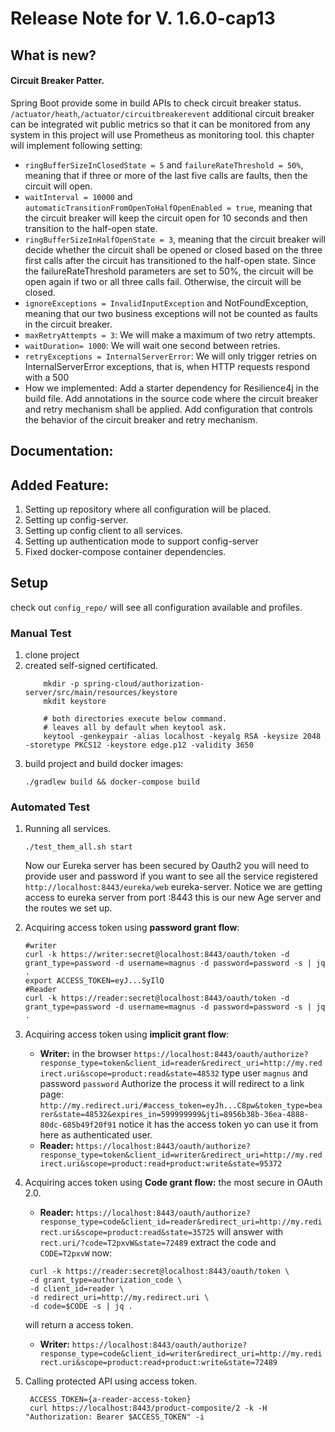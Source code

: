 # Release Note for V. 1.6.0-cap13

## What is new? 
#### Circuit Breaker Patter.
Spring Boot provide some in build APIs to check circuit breaker status. 
`/actuator/heath`,`/actuator/circuitbreakerevent`
additional circuit breaker can be integrated wit public metrics so that it can be monitored from any system
in this project will use Prometheus as monitoring tool.
this chapter will implement following setting:
- `ringBufferSizeInClosedState = 5` and `failureRateThreshold = 50%`, meaning that if three or more of the last five calls are faults, 
  then the circuit will open.
- `waitInterval = 10000` and `automaticTransitionFromOpenToHalfOpenEnabled = true`, meaning that the circuit breaker will keep the circuit open 
  for 10 seconds and then transition to the half-open state.
- `ringBufferSizeInHalfOpenState = 3`, meaning that the circuit breaker will decide whether the circuit shall be opened 
  or closed based on the three first calls after the circuit has transitioned to the half-open state. 
  Since the failureRateThreshold parameters are set to 50%, the circuit will be open again if two or all three calls fail. 
  Otherwise, the circuit will be closed. 
- `ignoreExceptions = InvalidInputException` and NotFoundException, 
   meaning that our two business exceptions will not be counted as faults in the circuit breaker.
- `maxRetryAttempts = 3`: We will make a maximum of two retry attempts.
- `waitDuration= 1000`: We will wait one second between retries.
- `retryExceptions = InternalServerError`: We will only trigger retries on InternalServerError exceptions, that is, 
   when HTTP requests respond with a 500
- How we implemented:
  Add a starter dependency for Resilience4j in the build file.
  Add annotations in the source code where the circuit breaker and retry mechanism shall be applied.
  Add configuration that controls the behavior of the circuit breaker and retry mechanism.

 ## Documentation:

## Added Feature:
1. Setting up repository where all configuration will be placed.
2. Setting up config-server.
3. Setting up config client to all services.
4. Setting up authentication mode to support config-server
7. Fixed docker-compose container dependencies.

## Setup
 check out ```config_repo/``` will see all configuration available and profiles.
### Manual Test
1. clone project
2. created self-signed certificated.
    ````shell
        mkdir -p spring-cloud/authorization-server/src/main/resources/keystore
        mkdit keystore
        
        # both directories execute below command.
        # leaves all by default when keytool ask.
        keytool -genkeypair -alias localhost -keyalg RSA -keysize 2048 -storetype PKCS12 -keystore edge.p12 -validity 3650
    ````
3. build project and build docker images:
    ````shell
    ./gradlew build && docker-compose build
    ````
### Automated Test
1. Running all services.
   ````shell
   ./test_them_all.sh start
   ````
   Now our Eureka server has been secured by Oauth2 you will need to provide user and password if you want to see 
   all the service registered `http://localhost:8443/eureka/web` eureka-server. Notice we are 
   getting access to eureka server from port :8443 this is our new Age server and the routes we set up.
   
2. Acquiring access token using **password grant flow**:
    ````shell
   #writer
   curl -k https://writer:secret@localhost:8443/oauth/token -d grant_type=password -d username=magnus -d password=password -s | jq .
   export ACCESS_TOKEN=eyJ...SyIlQ
   #Reader
   curl -k https://reader:secret@localhost:8443/oauth/token -d grant_type=password -d username=magnus -d password=password -s | jq .
   ````
3. Acquiring access token using **implicit grant flow**:
   - **Writer:**
   in the browser ``https://localhost:8443/oauth/authorize?response_type=token&client_id=reader&redirect_uri=http://my.redirect.uri&scope=product:read&state=48532``
   type user ```magnus``` and password ``password`` Authorize the process it will redirect to a link page:
   ``http://my.redirect.uri/#access_token=eyJh...C8pw&token_type=bearer&state=48532&expires_in=599999999&jti=8956b38b-36ea-4888-80dc-685b49f20f91``
   notice it has the access token yo can use it from here as authenticated user.
   - **Reader:** ``https://localhost:8443/oauth/authorize?response_type=token&client_id=writer&redirect_uri=http://my.redirect.uri&scope=product:read+product:write&state=95372``
4. Acquiring acces token using **Code grant flow:** the most secure in OAuth 2.0.
   - **Reader:** ``https://localhost:8443/oauth/authorize?response_type=code&client_id=reader&redirect_uri=http://my.redirect.uri&scope=product:read&state=35725``
   will answer with ``rect.uri/?code=T2pxvW&state=72489`` extract the code and ``CODE=T2pxvW`` now:
   ````shell
    curl -k https://reader:secret@localhost:8443/oauth/token \
    -d grant_type=authorization_code \
    -d client_id=reader \
    -d redirect_uri=http://my.redirect.uri \
    -d code=$CODE -s | jq .
    ````
   will return a access token.
   - **Writer:** ``https://localhost:8443/oauth/authorize?response_type=code&client_id=writer&redirect_uri=http://my.redirect.uri&scope=product:read+product:write&state=72489``
5. Calling protected API using access token.
   ````shell
    ACCESS_TOKEN={a-reader-access-token}
    curl https://localhost:8443/product-composite/2 -k -H "Authorization: Bearer $ACCESS_TOKEN" -i
   ````

